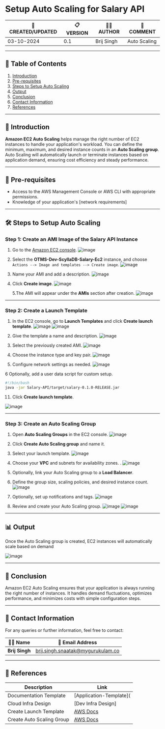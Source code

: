 


# Setup Auto Scaling for Salary API



| 📅 CREATED/UPDATED | 📋 VERSION | 👨‍💻 AUTHOR | 📝 COMMENT |
|--------------------|------------|--------------|--------------------------------|
| 03-10-2024         | 0.1        | Brij Singh   | Auto Scaling              |


---

## 📑 Table of Contents

1. [Introduction](#Introduction)
2. [Pre-requisites](#Pre-requisites)
3. [Steps to Setup Auto Scaling](#Steps-to-Setup-Auto-Scaling)
4. [Output](#Output)
5. [Conclusion](#Conclusion)
6. [Contact Information](#Contact-Information)
7. [References](#References)

---

## 🌟 Introduction

**Amazon EC2 Auto Scaling** helps manage the right number of EC2 instances to handle your application's workload. You can define the minimum, maximum, and desired instance counts in an **Auto Scaling group**. Auto Scaling will automatically launch or terminate instances based on application demand, ensuring cost efficiency and steady performance.

---

## 🔑 Pre-requisites

- Access to the AWS Management Console or AWS CLI with appropriate permissions.
- Knowledge of your application's [network requirements]
---

## 🛠️ Steps to Setup Auto Scaling

### Step 1: Create an AMI Image of the Salary API Instance

1. Go to the [Amazon EC2 console](https://console.aws.amazon.com/ec2/).
   ![image](https://github.com/user-attachments/assets/560e9864-7f3f-45bc-937a-247e6f3ac0ae)

2. Select the **OTMS-Dev-ScyllaDB-Salary-Ec2** instance, and choose `Actions --> Image and templates --> Create image`.
   ![image](https://github.com/user-attachments/assets/be10353d-892c-4158-b23e-bc693443b1fa)

3. Name your AMI and add a description.
   ![image](https://github.com/user-attachments/assets/06c2a063-57c7-4692-8413-5d15299eb595)

4. Click **Create image**.
   ![image](https://github.com/user-attachments/assets/42ad3c01-a22a-4eec-bbee-1576c8b8777f)


   5.The AMI will appear under the **AMIs** section after creation.
![image](https://github.com/user-attachments/assets/7a6baf3c-0bef-4493-8da9-922157c4a6ad)


---

### Step 2: Create a Launch Template

1. In the EC2 console, go to **Launch Templates** and click **Create launch template**.
![image](https://github.com/user-attachments/assets/8f6569e6-9c63-439c-a11f-c8ce6bcbe6e7)
![image](https://github.com/user-attachments/assets/40b114ac-13a8-461e-a4a8-e6d3b108408c)

2. Give the template a name and description.
 ![image](https://github.com/user-attachments/assets/0a37d4b1-b6bc-40ed-bd33-7d3b61984935)

3. Select the previously created AMI.
 ![image](https://github.com/user-attachments/assets/3b7a82d8-f020-4e8b-b065-4496c57d7203)

4. Choose the instance type and key pair.
 ![image](https://github.com/user-attachments/assets/778fc49b-3daf-48a2-b42a-0561126647fa)

5. Configure network settings as needed.
 ![image](https://github.com/user-attachments/assets/eae1a248-20a5-411a-b6e3-1642ce7cf1b0)

6 Optionally, add a user data script for custom setup.

   ```bash
   #!/bin/bash
   java -jar Salary-API/target/salary-0.1.0-RELEASE.jar
   ```

11. Click **Create launch template**.

![image](https://github.com/user-attachments/assets/42530798-aa22-417f-b135-48acc1a6960d)


---

### Step 3: Create an Auto Scaling Group

1. Open **Auto Scaling Groups** in the EC2 console.
![image](https://github.com/user-attachments/assets/27230a57-8273-4e50-ab6c-cc0be260c91d)

2. Click **Create Auto Scaling group** and name it.
3. Select your launch template.
 ![image](https://github.com/user-attachments/assets/c542c4a5-df98-46db-aee8-eee36403d844)

4. Choose your **VPC** and subnets for availability zones.
. ![image](https://github.com/user-attachments/assets/cf90890c-884f-4678-baa3-52e35b42314d)

7. Optionally, link your Auto Scaling group to a **Load Balancer**.
8. Define the group size, scaling policies, and desired instance count.
![image](https://github.com/user-attachments/assets/023a56db-9dd9-417e-8239-1b6af870836d)

9. Optionally, set up notifications and tags.
![image](https://github.com/user-attachments/assets/27a19e12-9d36-4fa7-b86c-9a51fe3c44d5)

11. Review and create your Auto Scaling group.
![image](https://github.com/user-attachments/assets/fa1a2c46-6c84-46e3-9495-70cee61d5dd7)
![image](https://github.com/user-attachments/assets/d6b920e2-b13d-47fb-a6c4-656c20d40b9e)



---

## 📊 Output

Once the Auto Scaling group is created, EC2 instances will automatically scale based on demand


![image](https://github.com/user-attachments/assets/bf5a4f80-94e0-44cb-95e8-c2489f94e9fb)


---

## 🎯 Conclusion

Amazon EC2 Auto Scaling ensures that your application is always running the right number of instances. It handles demand fluctuations, optimizes performance, and minimizes costs with simple configuration steps.

---

## 📧 Contact Information

For any queries or further information, feel free to contact:

| 👨‍💻 Name | 📧 Email Address |
|---------------|-------------------------------------|
| **Brij Singh**| brij.singh.snaatak@mygurukulam.co   |
---

## 🔗 References

| Description                               | Link                                                                                                  |
| ----------------------------------------- | ----------------------------------------------------------------------------------------------------- |
| Documentation Template                    | [Application-Template](
| Cloud Infra Design                        | [Dev Infra Design]
| Create Launch Template                    | [AWS Docs](https://docs.aws.amazon.com/AWSEC2/latest/UserGuide/create-launch-template.html) |
| Create Auto Scaling Group                 | [AWS Docs](https://k21academy.com/amazon-web-services/aws-solutions-architect/aws-auto-scaling/) |
